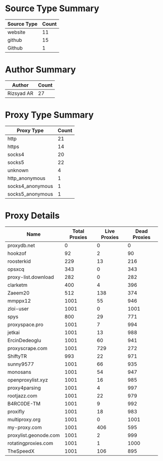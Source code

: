# Source Type Summary

| Source Type | Count |
|-------------|-------|
| website | 11 |
| github | 15 |
| Github | 1 |


# Author Summary

| Author | Count |
|--------|-------|
| Rizsyad AR | 27 |


# Proxy Type Summary

| Proxy Type | Count |
|------------|-------|
| http | 21 |
| https | 14 |
| socks4 | 20 |
| socks5 | 22 |
| unknown | 4 |
| http_anonymous | 1 |
| socks4_anonymous | 1 |
| socks5_anonymous | 1 |


# Proxy Details

| Name | Total Proxies | Live Proxies | Dead Proxies |
|------|---------------|--------------|---------------|
| proxydb.net | 0 | 0 | 0 |
| hookzof | 92 | 2 | 90 |
| roosterkid | 229 | 13 | 216 |
| opsxcq | 343 | 0 | 343 |
| proxy-list.download | 282 | 0 | 282 |
| clarketm | 400 | 4 | 396 |
| Zaeem20 | 512 | 138 | 374 |
| mmppx12 | 1001 | 55 | 946 |
| zloi-user | 1001 | 0 | 1001 |
| spys | 800 | 29 | 771 |
| proxyspace.pro | 1001 | 7 | 994 |
| jetkai | 1001 | 13 | 988 |
| ErcinDedeoglu | 1001 | 60 | 941 |
| proxyscrape.com | 1001 | 729 | 272 |
| ShiftyTR | 993 | 22 | 971 |
| sunny9577 | 1001 | 66 | 935 |
| monosans | 1001 | 54 | 947 |
| openproxylist.xyz | 1001 | 16 | 985 |
| proxy4parsing | 1001 | 4 | 997 |
| rootjazz.com | 1001 | 22 | 979 |
| B4RC0DE-TM | 1001 | 9 | 992 |
| proxifly | 1001 | 18 | 983 |
| multiproxy.org | 1001 | 0 | 1001 |
| my-proxy.com | 1001 | 406 | 595 |
| proxylist.geonode.com | 1001 | 2 | 999 |
| rotatingproxies.com | 1001 | 1 | 1000 |
| TheSpeedX | 1001 | 106 | 895 |
